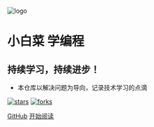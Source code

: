 ![logo](_media/logo.png)

# 小白菜 学编程

## 持续学习，持续进步！

- 本仓库以解决问题为导向，记录技术学习的点滴
    
[![stars](https://badgen.net/github/stars/caijianying/caijianying.github.io?icon=github&color=4ab8a1)](https://github.com/caijianying/caijianying.github.io) [![forks](https://badgen.net/github/forks/caijianying/caijianying.github.io?icon=github&color=4ab8a1)](https://github.com/caijianying/caijianying.github.io) 

[GitHub](<https://github.com/caijianying/caijianying.github.io>)
[开始阅读](md/guide/README.md)